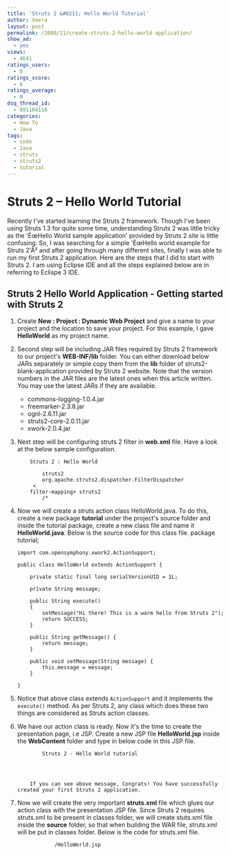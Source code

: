 ```yaml
---
title: 'Struts 2 &#8211; Hello World Tutorial'
author: Veera
layout: post
permalink: /2008/11/create-struts-2-hello-world-application/
show_ad:
  - yes
views:
  - 4641
ratings_users:
  - 0
ratings_score:
  - 0
ratings_average:
  - 0
dsq_thread_id:
  - 891104116
categories:
  - How To
  - Java
tags:
  - code
  - Java
  - struts
  - struts2
  - tutorial
---
```

# Struts 2 &#8211; Hello World Tutorial

Recently I've started learning the Struts 2 framework. Though I've been using Struts 1.3 for quite some time, understanding Struts 2 was little tricky as the 'ËœHello World sample application' provided by Struts 2 site is little confusing. So, I was searching for a simple 'ËœHello world example for Struts 2'Â² and after going through many different sites, finally I was able to run my first Struts 2 application. Here are the steps that I did to start with Struts 2. I am using Eclipse IDE and all the steps explained below are in referring to Eclispe 3 IDE.

## Struts 2 Hello World Application - Getting started with Struts 2

1.  Create **New : Project : Dynamic Web Project** and give a name to your project and the location to save your project. For this example, I gave **HelloWorld** as my project name.
2.  Second step will be including JAR files required by Struts 2 framework to our project's **WEB-INF/lib** folder. You can either download below JARs separately or simple copy them from the **lib** folder of struts2-blank-application provided by Struts 2 website. Note that the version numbers in the JAR files are the latest ones when this article written. You may use the latest JARs if they are available. 
    *   commons-logging-1.0.4.jar
    *   freemarker-2.3.8.jar
    *   ognl-2.6.11.jar
    *   struts2-core-2.0.11.jar
    *   xwork-2.0.4.jar
3.  Next step will be configuring struts 2 filter in **web.xml** file. Have a look at the below sample configuration. 
        
        
        	Struts 2 : Hello World
        	
        		struts2
        		org.apache.struts2.dispatcher.FilterDispatcher
        	 <
        	filter-mapping> struts2
        		/*
        	
        

4.  Now we will create a struts action class HelloWorld.java. To do this, create a new package **tutorial** under the project's source folder and inside the tutorial package, create a new class file and name it **HelloWorld.java**. Below is the source code for this class file. 
        package tutorial;
        
        import com.opensymphony.xwork2.ActionSupport;
        
        public class HelloWorld extends ActionSupport {
        
        	private static final long serialVersionUID = 1L;
        
        	private String message;
        
        	public String execute()
        	{
        		setMessage("Hi there! This is a warm hello from Struts 2");
        		return SUCCESS;
        	}
        
        	public String getMessage() {
        		return message;
        	}
        
        	public void setMessage(String message) {
        		this.message = message;
        	}
        
        }

5.  Notice that above class extends `ActionSupport` and it implements the `execute()` method. As per Struts 2, any class which does these two things are considered as Struts action classes.
6.  We have our action class is ready. Now it's the time to create the presentation page, i.e JSP. Create a new JSP file **HelloWorld.jsp** inside the **WebContent** folder and type in below code in this JSP file. 
        
        
        
        	
        		Struts 2 - Hello World tutorial
        	 
        
        	
        	
        	If you can see above message, Congrats! You have successfully created your first Struts 2 application.
        	
        

7.  Now we will create the very important **struts.xml** file which glues our action class with the presentation JSP file. Since Struts 2 requires struts.xml to be present in classes folder, we will create stuts.xml file inside the **source** folder, so that when building the WAR file, struts.xml will be put in classes folder. Below is the code for struts.xml file. 
        
        
        
        	
        	
        	
        		
        			/HelloWorld.jsp
        		
        	
        
